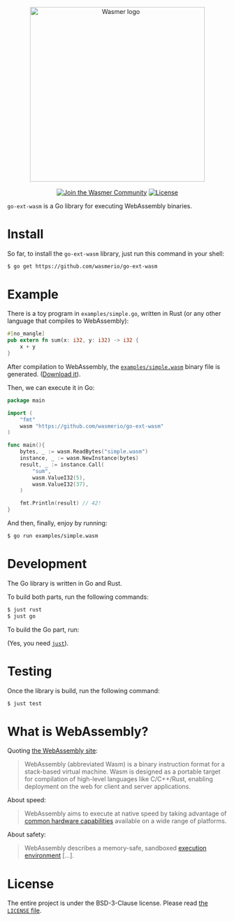 <p align="center">
  <a href="https://wasmer.io" target="_blank" rel="noopener noreferrer">
    <img width="400" src="https://raw.githubusercontent.com/wasmerio/wasmer/master/logo.png" alt="Wasmer logo">
  </a>
</p>

<p align="center">
  <a href="https://spectrum.chat/wasmer">
    <img src="https://withspectrum.github.io/badge/badge.svg" alt="Join the Wasmer Community" valign="middle"></a>
  <a href="https://github.com/wasmerio/wasmer/blob/master/LICENSE">
    <img src="https://img.shields.io/github/license/wasmerio/wasmer.svg" alt="License" valign="middle"></a>
</p>

`go-ext-wasm` is a Go library for executing WebAssembly binaries.

# Install

So far, to install the `go-ext-wasm` library, just run this command in your shell:

```sh
$ go get https://github.com/wasmerio/go-ext-wasm
```

# Example

There is a toy program in `examples/simple.go`, written in Rust (or
any other language that compiles to WebAssembly):

```rust
#[no_mangle]
pub extern fn sum(x: i32, y: i32) -> i32 {
    x + y
}
```

After compilation to WebAssembly, the
[`examples/simple.wasm`](https://github.com/wasmerio/go-ext-wasm/blob/master/examples/simple.wasm)
binary file is generated. ([Download
it](https://github.com/wasmerio/go-ext-wasm/raw/master/examples/simple.wasm)).

Then, we can execute it in Go:

```go
package main

import (
	"fmt"
	wasm "https://github.com/wasmerio/go-ext-wasm"
)

func main(){
	bytes, _ := wasm.ReadBytes("simple.wasm")
	instance, _ := wasm.NewInstance(bytes)
	result, _ := instance.Call(
		"sum",
        wasm.ValueI32(5),
        wasm.ValueI32(37),
	)

	fmt.Println(result) // 42!
}
```

And then, finally, enjoy by running:

```sh
$ go run examples/simple.wasm
```

# Development

The Go library is written in Go and Rust.

To build both parts, run the following commands:

```sh
$ just rust
$ just go
```

To build the Go part, run:

(Yes, you need [`just`]).

# Testing

Once the library is build, run the following command:

```sh
$ just test
```

# What is WebAssembly?

Quoting [the WebAssembly site](https://webassembly.org/):

> WebAssembly (abbreviated Wasm) is a binary instruction format for a
> stack-based virtual machine. Wasm is designed as a portable target
> for compilation of high-level languages like C/C++/Rust, enabling
> deployment on the web for client and server applications.

About speed:

> WebAssembly aims to execute at native speed by taking advantage of
> [common hardware
> capabilities](https://webassembly.org/docs/portability/#assumptions-for-efficient-execution)
> available on a wide range of platforms.

About safety:

> WebAssembly describes a memory-safe, sandboxed [execution
> environment](https://webassembly.org/docs/semantics/#linear-memory) […].

# License

The entire project is under the BSD-3-Clause license. Please read [the
`LICENSE` file][license].


[`just`]: https://github.com/casey/just/
[license]: https://github.com/wasmerio/wasmer/blob/master/LICENSE
